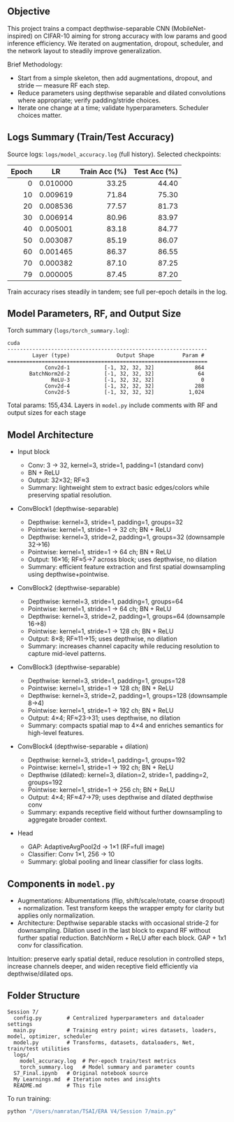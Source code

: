 ## Objective

This project trains a compact depthwise-separable CNN (MobileNet-inspired) on CIFAR-10 aiming for strong accuracy with low params and good inference efficiency. We iterated on augmentation, dropout, scheduler, and the network layout to steadily improve generalization.

Brief Methodology:
- Start from a simple skeleton, then add augmentations, dropout, and stride — measure RF each step.
- Reduce parameters using depthwise separable and dilated convolutions where appropriate; verify padding/stride choices.
- Iterate one change at a time; validate hyperparameters. Scheduler choices matter.

## Logs Summary (Train/Test Accuracy)

Source logs: `logs/model_accuracy.log` (full history). Selected checkpoints:

| Epoch | LR       | Train Acc (%) | Test Acc (%) |
|------:|----------|---------------:|-------------:|
| 0     | 0.010000 | 33.25 | 44.40 |
| 10    | 0.009619 | 71.84 | 75.30 |
| 20    | 0.008536 | 77.57 | 81.73 |
| 30    | 0.006914 | 80.96 | 83.97 |
| 40    | 0.005001 | 83.18 | 84.77 |
| 50    | 0.003087 | 85.19 | 86.07 |
| 60    | 0.001465 | 86.37 | 86.55 |
| 70    | 0.000382 | 87.10 | 87.25 |
| 79    | 0.000005 | 87.45 | 87.20 |

Train accuracy rises steadily in tandem; see full per-epoch details in the log.

## Model Parameters, RF, and Output Size

Torch summary (`logs/torch_summary.log`):

```1:12:/Users/namratan/TSAI/ERA V4/Session 7/logs/torch_summary.log
cuda
----------------------------------------------------------------
        Layer (type)               Output Shape         Param #
================================================================
            Conv2d-1           [-1, 32, 32, 32]             864
       BatchNorm2d-2           [-1, 32, 32, 32]              64
              ReLU-3           [-1, 32, 32, 32]               0
            Conv2d-4           [-1, 32, 32, 32]             288
            Conv2d-5           [-1, 32, 32, 32]           1,024
```

Total params: 155,434. Layers in `model.py` include comments with RF and output sizes for each stage

## Model Architecture

- Input block
  - Conv: 3 → 32, kernel=3, stride=1, padding=1 (standard conv)
  - BN + ReLU
  - Output: 32×32; RF≈3
  - Summary: lightweight stem to extract basic edges/colors while preserving spatial resolution.

- ConvBlock1 (depthwise-separable)
  - Depthwise: kernel=3, stride=1, padding=1, groups=32
  - Pointwise: kernel=1, stride=1 → 32 ch; BN + ReLU
  - Depthwise: kernel=3, stride=2, padding=1, groups=32 (downsample 32→16)
  - Pointwise: kernel=1, stride=1 → 64 ch; BN + ReLU
  - Output: 16×16; RF≈5→7 across block; uses depthwise, no dilation
  - Summary: efficient feature extraction and first spatial downsampling using depthwise+pointwise.

- ConvBlock2 (depthwise-separable)
  - Depthwise: kernel=3, stride=1, padding=1, groups=64
  - Pointwise: kernel=1, stride=1 → 64 ch; BN + ReLU
  - Depthwise: kernel=3, stride=2, padding=1, groups=64 (downsample 16→8)
  - Pointwise: kernel=1, stride=1 → 128 ch; BN + ReLU
  - Output: 8×8; RF≈11→15; uses depthwise, no dilation
  - Summary: increases channel capacity while reducing resolution to capture mid-level patterns.

- ConvBlock3 (depthwise-separable)
  - Depthwise: kernel=3, stride=1, padding=1, groups=128
  - Pointwise: kernel=1, stride=1 → 128 ch; BN + ReLU
  - Depthwise: kernel=3, stride=2, padding=1, groups=128 (downsample 8→4)
  - Pointwise: kernel=1, stride=1 → 192 ch; BN + ReLU
  - Output: 4×4; RF≈23→31; uses depthwise, no dilation
  - Summary: compacts spatial map to 4×4 and enriches semantics for high-level features.

- ConvBlock4 (depthwise-separable + dilation)
  - Depthwise: kernel=3, stride=1, padding=1, groups=192
  - Pointwise: kernel=1, stride=1 → 192 ch; BN + ReLU
  - Depthwise (dilated): kernel=3, dilation=2, stride=1, padding=2, groups=192
  - Pointwise: kernel=1, stride=1 → 256 ch; BN + ReLU
  - Output: 4×4; RF≈47→79; uses depthwise and dilated depthwise conv
  - Summary: expands receptive field without further downsampling to aggregate broader context.

- Head
  - GAP: AdaptiveAvgPool2d → 1×1 (RF=full image)
  - Classifier: Conv 1×1, 256 → 10
  - Summary: global pooling and linear classifier for class logits.


## Components in `model.py`

- Augmentations: Albumentations (flip, shift/scale/rotate, coarse dropout) + normalization. Test transform keeps the wrapper empty for clarity but applies only normalization.
- Architecture: Depthwise separable stacks with occasional stride-2 for downsampling. Dilation used in the last block to expand RF without further spatial reduction. BatchNorm + ReLU after each block. GAP + 1x1 conv for classification.

Intuition: preserve early spatial detail, reduce resolution in controlled steps, increase channels deeper, and widen receptive field efficiently via depthwise/dilated ops.

## Folder Structure

```
Session 7/
  config.py        # Centralized hyperparameters and dataloader settings
  main.py          # Training entry point; wires datasets, loaders, model, optimizer, scheduler
  model.py         # Transforms, datasets, dataloaders, Net, train/test utilities
  logs/
    model_accuracy.log  # Per-epoch train/test metrics
    torch_summary.log   # Model summary and parameter counts
  S7_Final.ipynb   # Original notebook source
  My Learnings.md  # Iteration notes and insights
  README.md        # This file
```

To run training:

```bash
python "/Users/namratan/TSAI/ERA V4/Session 7/main.py"
```


